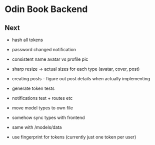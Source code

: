 # Odin Book Backend

## Next

- hash all tokens

- password changed notification
- consistent name avatar vs profile pic
- sharp resize -> actual sizes for each type (avatar, cover, post)
- creating posts - figure out post details when actually implementing
- generate token tests
- notifications test + routes etc
- move model types to own file
- somehow sync types with frontend
- same with /models/data
- use fingerprint for tokens (currently just one token per user)
